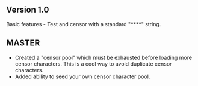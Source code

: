 
## Version 1.0
Basic features - Test and censor with a standard "****" string.

## MASTER
* Created a "censor pool" which must be exhausted before loading more censor
characters. This is a cool way to avoid duplicate censor characters.
* Added ability to seed your own censor character pool.
